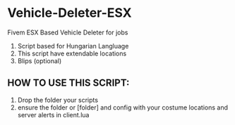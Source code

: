# Vehicle-Deleter-ESX
Fivem ESX Based Vehicle Deleter for jobs

1. Script based for Hungarian Langluage
2. This script have extendable locations
3. Blips (optional)


HOW TO USE THIS SCRIPT:
-----------------------
1. Drop the folder your scripts 
2. ensure the folder or [folder] and config with your costume locations and server alerts in client.lua
